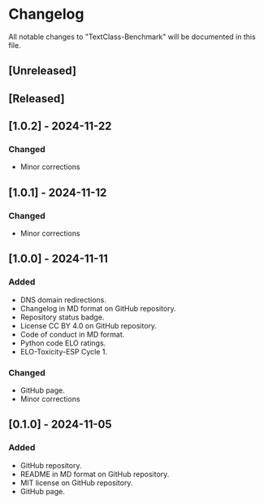 # Changelog
All notable changes to "TextClass-Benchmark" will be documented in this file.

## [Unreleased]

## [Released]

## [1.0.2] - 2024-11-22

### Changed

- Minor corrections

## [1.0.1] - 2024-11-12

### Changed
- Minor corrections

## [1.0.0] - 2024-11-11
### Added
- DNS domain redirections.
- Changelog in MD format on GitHub repository.
- Repository status badge.
- License CC BY 4.0 on GitHub repository.
- Code of conduct in MD format.
- Python code ELO ratings.
- ELO-Toxicity-ESP Cycle 1.
### Changed
- GitHub page.
- Minor corrections

## [0.1.0] - 2024-11-05
### Added
- GitHub repository.
- README in MD format on GitHub repository.
- MIT license on GitHub repository.
- GitHub page.
